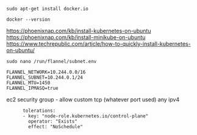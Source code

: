`sudo apt-get install docker.io`

`docker --version`

https://phoenixnap.com/kb/install-kubernetes-on-ubuntu
https://phoenixnap.com/kb/install-minikube-on-ubuntu
https://www.techrepublic.com/article/how-to-quickly-install-kubernetes-on-ubuntu/

`sudo nano /run/flannel/subnet.env`

```
FLANNEL_NETWORK=10.244.0.0/16
FLANNEL_SUBNET=10.244.0.1/24
FLANNEL_MTU=1450
FLANNEL_IPMASQ=true
```

ec2 security group - allow custom tcp (whatever port used) any ipv4

```
      tolerations:
      - key: "node-role.kubernetes.io/control-plane"
        operator: "Exists"
        effect: "NoSchedule"
```
